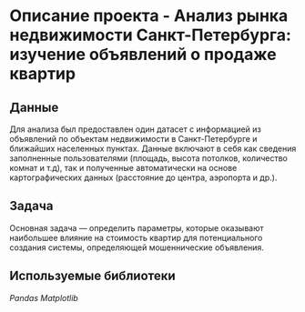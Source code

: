 # Описание проекта - Анализ рынка недвижимости Санкт-Петербурга: изучение объявлений о продаже квартир

## Данные

Для анализа был предоставлен один датасет c информацией из объявлений по объектам недвижимости в Санкт-Петербурге и ближайших населенных пунктах. 
Данные включают в себя как сведения заполненные пользователями (площадь, высота потолков, количество комнат и т.д), так и полученные автоматически 
на основе картографических данных (расстояние до центра, аэропорта и др.).

## Задача

Основная задача  — определить параметры, которые оказывают наибольшее влияние на стоимость квартир для потенциального создания системы, определяющей мошеннические объявления.

## Используемые библиотеки
*Pandas*
*Matplotlib*
